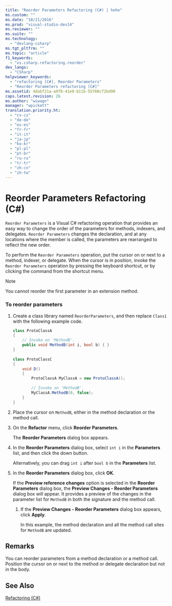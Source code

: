 ```yaml
---
title: "Reorder Parameters Refactoring (C#) | hehe"
ms.custom: ""
ms.date: "10/21/2016"
ms.prod: "visual-studio-dev14"
ms.reviewer: ""
ms.suite: ""
ms.technology: 
  - "devlang-csharp"
ms.tgt_pltfrm: ""
ms.topic: "article"
f1_keywords: 
  - "vs.csharp.refactoring.reorder"
dev_langs: 
  - "CSharp"
helpviewer_keywords: 
  - "refactoring [C#], Reorder Parameters"
  - "Reorder Parameters refactoring [C#]"
ms.assetid: 4dabf21a-a9f0-41e9-b11b-55760cf2bd90
caps.latest.revision: 26
ms.author: "wiwagn"
manager: "wpickett"
translation.priority.ht: 
  - "cs-cz"
  - "de-de"
  - "es-es"
  - "fr-fr"
  - "it-it"
  - "ja-jp"
  - "ko-kr"
  - "pl-pl"
  - "pt-br"
  - "ru-ru"
  - "tr-tr"
  - "zh-cn"
  - "zh-tw"
---
```

# Reorder Parameters Refactoring (C#)
`Reorder Parameters` is a Visual C# refactoring operation that provides an easy way to change the order of the parameters for methods, indexers, and delegates. `Reorder Parameters` changes the declaration, and at any locations where the member is called, the parameters are rearranged to reflect the new order.  
  
 To perform the `Reorder Parameters` operation, put the cursor on or next to a method, indexer, or delegate. When the cursor is in position, invoke the `Reorder Parameters` operation by pressing the keyboard shortcut, or by clicking the command from the shortcut menu.  
  
> [!NOTE]
>  You cannot reorder the first parameter in an extension method.  
  
### To reorder parameters  
  
1.  Create a class library named `ReorderParameters`, and then replace `Class1` with the following example code.  
  
    ```c#  
    class ProtoClassA  
    {  
        // Invoke on 'MethodB'.  
        public void MethodB(int i, bool b) { }  
    }  
  
    class ProtoClassC  
    {  
        void D()  
        {  
            ProtoClassA MyClassA = new ProtoClassA();  
  
            // Invoke on 'MethodB'.  
            MyClassA.MethodB(0, false);  
        }  
    }  
    ```  
  
2.  Place the cursor on `MethodB`, either in the method declaration or the method call.  
  
3.  On the **Refactor** menu, click **Reorder Parameters**.  
  
     The **Reorder Parameters** dialog box appears.  
  
4.  In the **Reorder Parameters** dialog box, select `int i` in the **Parameters** list, and then click the down button.  
  
     Alternatively, you can drag `int i` after `bool b` in the **Parameters** list.  
  
5.  In the **Reorder Parameters** dialog box, click **OK**.  
  
     If the **Preview reference changes** option is selected in the **Reorder Parameters** dialog box, the **Preview Changes - Reorder Parameters** dialog box will appear. It provides a preview of the changes in the parameter list for `MethodB` in both the signature and the method call.  
  
    1.  If the **Preview Changes - Reorder Parameters** dialog box appears, click **Apply**.  
  
         In this example, the method declaration and all the method call sites for `MethodB` are updated.  
  
## Remarks  
 You can reorder parameters from a method declaration or a method call. Position the cursor on or next to the method or delegate declaration but not in the body.  
  
## See Also  
 [Refactoring (C#)](../csharp-ide/refactoring--csharp-.md)